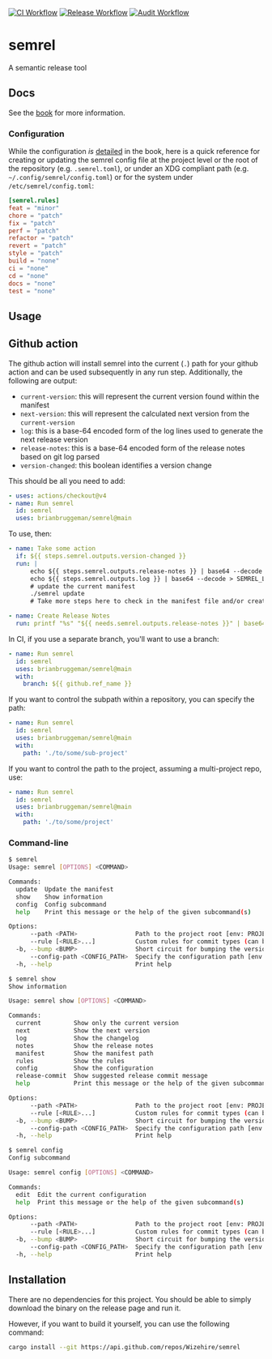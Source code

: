 [![CI Workflow](https://github.com/brianbruggeman/semrel/actions/workflows/ci.yml/badge.svg)](https://github.com/brianbruggeman/semrel/actions/workflows/ci.yml)
[![Release Workflow](https://github.com/brianbruggeman/semrel/actions/workflows/release.yml/badge.svg)](https://github.com/brianbruggeman/semrel/actions/workflows/release.yml)
[![Audit Workflow](https://github.com/brianbruggeman/semrel/actions/workflows/audit.yml/badge.svg)](https://github.com/brianbruggeman/semrel/actions/workflows/audit.yml)


# semrel
A semantic release tool

## Docs

See the [book](./docs/src/SUMMARY.md) for more information.

### Configuration

While the configuration _is_ [detailed]((./docs/src/configuration.md)) in the book, here is a quick reference for creating or updating the semrel config file at the project level or the root of the repository (e.g. `.semrel.toml`), or under an XDG compliant path (e.g. `~/.config/semrel/config.toml`) or for the system under `/etc/semrel/config.toml`:

```toml
[semrel.rules]
feat = "minor"
chore = "patch"
fix = "patch"
perf = "patch"
refactor = "patch"
revert = "patch"
style = "patch"
build = "none"
ci = "none"
cd = "none"
docs = "none"
test = "none"
```
## Usage

## Github action

The github action will install semrel into the current (`.`) path for your github action and can be used subsequently in any run step.  Additionally, the following are output:

- `current-version`:  this will represent the current version found within the manifest
- `next-version`: this will represent the calculated next version from the `current-version`
- `log`: this is a base-64 encoded form of the log lines used to generate the next release version
- `release-notes`: this is a base-64 encoded form of the release notes based on git log parsed
- `version-changed`: this boolean identifies a version change

This should be all you need to add:

```yaml
- uses: actions/checkout@v4
- name: Run semrel
  id: semrel
  uses: brianbruggeman/semrel@main
```

To use, then:
```yaml
- name: Take some action
  if: ${{ steps.semrel.outputs.version-changed }}
  run: |
      echo ${{ steps.semrel.outputs.release-notes }} | base64 --decode > SEMREL_RELEASE_NOTES.md
      echo ${{ steps.semrel.outputs.log }} | base64 --decode > SEMREL_LOG.md
      # update the current manifest
      ./semrel update
      # Take more steps here to check in the manifest file and/or create a release

- name: Create Release Notes
  run: printf "%s" "${{ needs.semrel.outputs.release-notes }}" | base64 --decode > release-notes-${{ needs.semrel.outputs.next-version }}.md
```

In CI, if you use a separate branch, you'll want to use a branch:

```yaml
- name: Run semrel
  id: semrel
  uses: brianbruggeman/semrel@main
  with:
    branch: ${{ github.ref_name }}
```

If you want to control the subpath within a repository, you can specify the path:

```yaml
- name: Run semrel
  id: semrel
  uses: brianbruggeman/semrel@main
  with:
    path: './to/some/sub-project'
```

If you want to control the path to the project, assuming a multi-project repo, use:

```yaml
- name: Run semrel
  id: semrel
  uses: brianbruggeman/semrel@main
  with:
    path: './to/some/project'
```

### Command-line

```bash
$ semrel
Usage: semrel [OPTIONS] <COMMAND>

Commands:
  update  Update the manifest
  show    Show information
  config  Config subcommand
  help    Print this message or the help of the given subcommand(s)

Options:
      --path <PATH>                Path to the project root [env: PROJECT_PATH=] [default: .]
      --rule [<RULE>...]           Custom rules for commit types (can be comma separated) [env: SEMREL_RULES=]
  -b, --bump <BUMP>                Short circuit for bumping the version [env: SEMREL_BUMP=] [possible values: major, minor, patch, none]
      --config-path <CONFIG_PATH>  Specify the configuration path [env: SEMREL_CONFIG_PATH=]
  -h, --help                       Print help
```

```bash
$ semrel show
Show information

Usage: semrel show [OPTIONS] <COMMAND>

Commands:
  current         Show only the current version
  next            Show the next version
  log             Show the changelog
  notes           Show the release notes
  manifest        Show the manifest path
  rules           Show the rules
  config          Show the configuration
  release-commit  Show suggested release commit message
  help            Print this message or the help of the given subcommand(s)

Options:
      --path <PATH>                Path to the project root [env: PROJECT_PATH=] [default: .]
      --rule [<RULE>...]           Custom rules for commit types (can be comma separated) [env: SEMREL_RULES=]
  -b, --bump <BUMP>                Short circuit for bumping the version [env: SEMREL_BUMP=] [possible values: major, minor, patch, none]
      --config-path <CONFIG_PATH>  Specify the configuration path [env: SEMREL_CONFIG_PATH=]
  -h, --help                       Print help
```

```bash
$ semrel config
Config subcommand

Usage: semrel config [OPTIONS] <COMMAND>

Commands:
  edit  Edit the current configuration
  help  Print this message or the help of the given subcommand(s)

Options:
      --path <PATH>                Path to the project root [env: PROJECT_PATH=] [default: .]
      --rule [<RULE>...]           Custom rules for commit types (can be comma separated) [env: SEMREL_RULES=]
  -b, --bump <BUMP>                Short circuit for bumping the version [env: SEMREL_BUMP=] [possible values: major, minor, patch, none]
      --config-path <CONFIG_PATH>  Specify the configuration path [env: SEMREL_CONFIG_PATH=]
  -h, --help                       Print help
```


## Installation

There are no dependencies for this project.  You should be able to simply download the binary on the release page and run it.

However, if you want to build it yourself, you can use the following command:

```bash
cargo install --git https://api.github.com/repos/Wizehire/semrel
```
